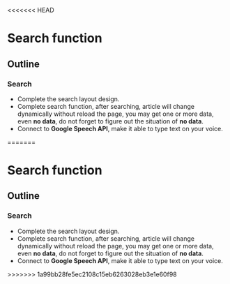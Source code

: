 <<<<<<< HEAD
<h1>
Search function
</h1>

<h2>
Outline
</h2>

### Search

<p>

*  Complete the search layout design.
*  Complete search function, after searching, article will change dynamically without reload the page, you may get one or more data, even **no data**, do not forget to figure out the situation of **no data**.
*  Connect to **Google Speech API**, make it able to type text on your voice.

</p>
=======
<h1>
Search function
</h1>

<h2>
Outline
</h2>

### Search

<p>

*  Complete the search layout design.
*  Complete search function, after searching, article will change dynamically without reload the page, you may get one or more data, even **no data**, do not forget to figure out the situation of **no data**.
*  Connect to **Google Speech API**, make it able to type text on your voice.

</p>
>>>>>>> 1a99bb28fe5ec2108c15eb6263028eb3e1e60f98

